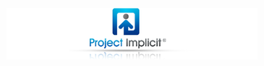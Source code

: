 [![project implicit](image/project-implicit.png)](https://implicit.harvard.edu/implicit/takeatest.html)<!-- .element background: white -->